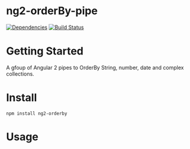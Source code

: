 # ng2-orderBy-pipe

[![Dependencies](https://david-dm.org/gon250/ng2-orderBy-pipe.svg)](https://david-dm.org/gon250/ng2-orderBy-pipe#info=dependencies)
[![Build Status](https://travis-ci.org/gon250/ng2-orderBy-pipe.svg?branch=master)](https://travis-ci.org/gon250/ng2-orderBy-pipe)

# Getting Started

A gfoup of Angular 2 pipes to OrderBy String, number, date and complex collections.


# Install

```
npm install ng2-orderby
```


# Usage

```typescript

```



```

```
